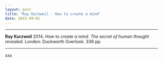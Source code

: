 ```yaml
---
layout: post
title: "Ray Kurzweil - How to create a mind"
date: 2015-09-01
---
```



***
<b>Ray Kurzweil</b> 2014. _How to create a mind. The secret of human thought revealed._ London: Duckworth Overlook. 336 pp.
***
xxx
